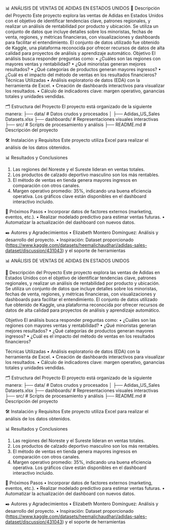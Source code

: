 📊 ANÁLISIS DE VENTAS DE ADIDAS EN ESTADOS UNIDOS
📖 Descripción del Proyecto
Este proyecto explora las ventas de Adidas en Estados Unidos con el objetivo de identificar tendencias clave, patrones regionales, y realizar un análisis de rentabilidad por producto y ubicación. Se utiliza un conjunto de datos que incluye detalles sobre los minoristas, fechas de venta, regiones, y métricas financieras, con visualizaciones y dashboards para facilitar el entendimiento.
El conjunto de datos utilizado fue obtenido de Kaggle, una plataforma reconocida por ofrecer recursos de datos de alta calidad para proyectos de análisis y aprendizaje automático.
Objetivo
El análisis busca responder preguntas como:
•	¿Cuáles son las regiones con mayores ventas y rentabilidad?
•	¿Qué minoristas generan mejores resultados?
•	¿Qué categorías de productos generan mayores ingresos?
•	¿Cuál es el impacto del método de ventas en los resultados financieros?
Técnicas Utilizadas
•	Análisis exploratorio de datos (EDA) con la herramienta de Excel.
•	Creación de dashboards interactivos para visualizar los resultados.
•	Cálculo de indicadores clave: margen operativo, ganancias totales y unidades vendidas.

🗂 Estructura del Proyecto
El proyecto está organizado de la siguiente manera:
├── data/               # Datos crudos y procesados
│   ├── Adidas_US_Sales Datasets.xlsx
├── dashboards/         # Representaciones visuales interactivas
├── src/                # Scripts de procesamiento y análisis
├── README.md           # Descripción del proyecto

🛠 Instalación y Requisitos
Este proyecto utiliza Excel para realizar el análisis de los datos obtenidos.

📊 Resultados y Conclusiones
1.	Las regiones del Noreste y el Sureste lideran en ventas totales.
2.	Los productos de calzado deportivo masculino son los más rentables.
3.	El método de ventas en tienda genera mayores ingresos en comparación con otros canales.
4.	Margen operativo promedio: 35%, indicando una buena eficiencia operativa.
Los gráficos clave están disponibles en el dashboard interactivo incluido.

🔄 Próximos Pasos
•	Incorporar datos de factores externos (marketing, eventos, etc.).
•	Realizar modelado predictivo para estimar ventas futuras.
•	Automatizar la actualización del dashboard con nuevos datos.

✒️ Autores y Agradecimientos
•	Elizabeth Montero Domínguez: Análisis y desarrollo del proyecto.
•	Inspiración: Dataset proporcionado (https://www.kaggle.com/datasets/heemalichaudhari/adidas-sales-dataset/discussion/431043)  y el soporte de herramientas 

📊 ANÁLISIS DE VENTAS DE ADIDAS EN ESTADOS UNIDOS

📖 Descripción del Proyecto
Este proyecto explora las ventas de Adidas en Estados Unidos con el objetivo de identificar tendencias clave, patrones regionales, y realizar un análisis de rentabilidad por producto y ubicación. Se utiliza un conjunto de datos que incluye detalles sobre los minoristas, fechas de venta, regiones, y métricas financieras, con visualizaciones y dashboards para facilitar el entendimiento.
El conjunto de datos utilizado fue obtenido de Kaggle, una plataforma reconocida por ofrecer recursos de datos de alta calidad para proyectos de análisis y aprendizaje automático.

Objetivo
El análisis busca responder preguntas como:
•	¿Cuáles son las regiones con mayores ventas y rentabilidad?
•	¿Qué minoristas generan mejores resultados?
•	¿Qué categorías de productos generan mayores ingresos?
•	¿Cuál es el impacto del método de ventas en los resultados financieros?

Técnicas Utilizadas
•	Análisis exploratorio de datos (EDA) con la herramienta de Excel.
•	Creación de dashboards interactivos para visualizar los resultados.
•	Cálculo de indicadores clave: margen operativo, ganancias totales y unidades vendidas.

🗂 Estructura del Proyecto
El proyecto está organizado de la siguiente manera:
├── data/               # Datos crudos y procesados
│   ├── Adidas_US_Sales Datasets.xlsx
├── dashboards/         # Representaciones visuales interactivas
├── src/                # Scripts de procesamiento y análisis
├── README.md           # Descripción del proyecto

🛠 Instalación y Requisitos
Este proyecto utiliza Excel para realizar el análisis de los datos obtenidos.

📊 Resultados y Conclusiones
1.	Las regiones del Noreste y el Sureste lideran en ventas totales.
2.	Los productos de calzado deportivo masculino son los más rentables.
3.	El método de ventas en tienda genera mayores ingresos en comparación con otros canales.
4.	Margen operativo promedio: 35%, indicando una buena eficiencia operativa.
Los gráficos clave están disponibles en el dashboard interactivo incluido.

🔄 Próximos Pasos
•	Incorporar datos de factores externos (marketing, eventos, etc.).
•	Realizar modelado predictivo para estimar ventas futuras.
•	Automatizar la actualización del dashboard con nuevos datos.

✒️ Autores y Agradecimientos
•	Elizabeth Montero Domínguez: Análisis y desarrollo del proyecto.
•	Inspiración: Dataset proporcionado (https://www.kaggle.com/datasets/heemalichaudhari/adidas-sales-dataset/discussion/431043)  y el soporte de herramientas 
